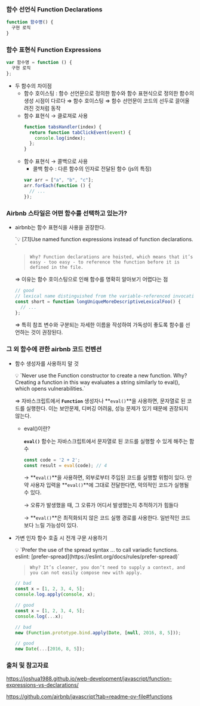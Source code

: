 ### 함수 선언식 Function Declarations

```jsx
function 함수명() {
  구현 로직
}
```

### 함수 표현식 Function Expressions

```jsx
var 함수명 = function () {
  구현 로직
};
```

- 두 함수의 차이점
  - 함수 호이스팅
    : 함수 선언문으로 정의한 함수와 함수 표현식으로 정의한 함수의 생성 시점이 다르다
    ⇒ 함수 호이스팅
    ⇒ 함수 선언문이 코드의 선두로 끌어올려진 것처럼 동작
  - 함수 표현식 → 클로져로 사용
    ```jsx
    function tabsHandler(index) {
      return function tabClickEvent(event) {
        console.log(index);
      };
    }
    ```
  - 함수 표현식 → 콜백으로 사용
    - 콜백 함수 : 다른 함수의 인자로 전달된 함수 (js의 특징)
    ```jsx
    var arr = ["a", "b", "c"];
    arr.forEach(function () {
      // ...
    });
    ```

### Airbnb 스타일은 어떤 함수를 선택하고 있는가?

- airbnb는 함수 표현식을 사용을 권장한다.
    <aside>
     `💡 [7.1]Use named function expressions instead of function declarations. `
    
    > `Why? Function declarations are hoisted, which means that it’s easy - too easy - to reference the function before it is defined in the file.`
    > 
    </aside>
    
    ⇒ 이유는 함수 호이스팅으로 인해 함수를 명확히 알아보기 어렵다는 점
    
    ```jsx
    // good
    // lexical name distinguished from the variable-referenced invocation(s)
    const short = function longUniqueMoreDescriptiveLexicalFoo() {
      // ...
    };
    ```
    
    ⇒ 특히 참조 변수와 구분되는 자세한 이름을 작성하여 가독성이 좋도록 함수를 선언하는 것이 권장된다.


### 그 외 함수에 관한 airbnb 코드 컨벤션

- 함수 생성자를 사용하지 말 것
    <aside>
    💡 `Never use the Function constructor to create a new function.
    Why? Creating a function in this way evaluates a string similarly to eval(), which opens vulnerabilities.`
    
    </aside>
    
    ⇒ 자바스크립트에서 **`Function`** 생성자나 **`eval()`**을 사용하면, 문자열로 된 코드를 실행한다. 이는 보안문제, 디버깅 어려움, 성능 문제가 있기 때문에 권장되지 않는다.
    
    - eval()이란?
        
        **`eval()`** 함수는 자바스크립트에서 문자열로 된 코드를 실행할 수 있게 해주는 함수
        
        ```jsx
        const code = '2 + 2';
        const result = eval(code); // 4
        ```
        
        → **`eval()`**을 사용하면, 외부로부터 주입된 코드를 실행할 위험이 있다. 만약 사용자 입력을 **`eval()`**에 그대로 전달한다면, 악의적인 코드가 실행될 수 있다.
        
        → 오류가 발생했을 때, 그 오류가 어디서 발생했는지 추적하기가 힘들다
        
        → **`eval()`**은 최적화되지 않은 코드 실행 경로를 사용한다. 일반적인 코드보다 느릴 가능성이 있다.
        

- 가변 인자 함수 호출 시 전개 구문 사용하기
    <aside>
    💡 `Prefer the use of the spread syntax ... to call variadic functions. eslint: [prefer-spread](https://eslint.org/docs/rules/prefer-spread)`
    
    > `Why? It’s cleaner, you don’t need to supply a context, and you can not easily compose new with apply.`
    > 
    </aside>
    
    ```jsx
    // bad
    const x = [1, 2, 3, 4, 5];
    console.log.apply(console, x);
    
    // good
    const x = [1, 2, 3, 4, 5];
    console.log(...x);
    
    // bad
    new (Function.prototype.bind.apply(Date, [null, 2016, 8, 5]));
    
    // good
    new Date(...[2016, 8, 5]);
    ```


### 출처 및 참고자료

https://joshua1988.github.io/web-development/javascript/function-expressions-vs-declarations/

https://github.com/airbnb/javascript?tab=readme-ov-file#functions
